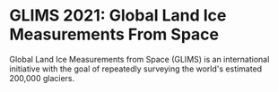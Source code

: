 # GLIMS 2021: Global Land Ice Measurements From Space

Global Land Ice Measurements from Space (GLIMS) is an international initiative with the goal of repeatedly surveying the world's estimated 200,000 glaciers.

